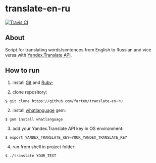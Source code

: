 # translate-en-ru

[![Travis CI](https://travis-ci.org/fartem/translate-en-ru.svg?branch=master)](https://travis-ci.org/fartem/translate-en-ru)

## About

Script for translating words/sentences from English to Russian and vice versa with [Yandex.Translate API](https://tech.yandex.com/translate/).

## How to run

1. install [Git](https://git-scm.com/) and [Ruby](https://www.ruby-lang.org/en/);

2. clone repository:

```shell
$ git clone https://github.com/fartem/translate-en-ru
```

2. install [whatlanguage](https://github.com/peterc/whatlanguage) gem:

```shell
$ gem install whatlanguage
```

3. add your Yandex.Translate API key in OS environment:

```shell
$ export YANDEX_TRANSLATE_KEY=YOUR_YANDEX_TRANSLATE_KEY
```

4. run from shell in project folder:

```shell
$ ./translate YOUR_TEXT
```
